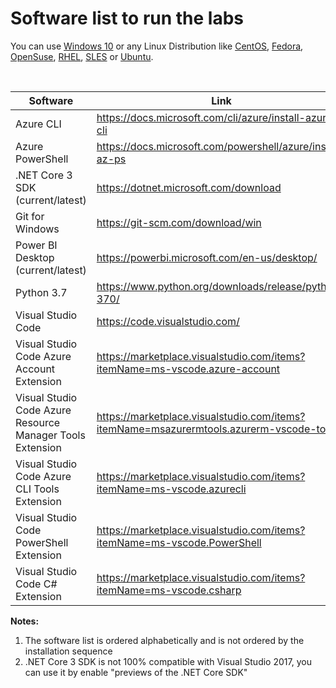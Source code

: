 # Software list to run the labs 

You can use [Windows 10](https://www.microsoft.com/software-download/windows10) or any Linux Distribution like [CentOS](https://www.centos.org/), [Fedora](https://getfedora.org/), [OpenSuse](https://www.opensuse.org/), [RHEL](https://www.redhat.com/en/technologies/linux-platforms/enterprise-linux), [SLES](https://www.suse.com/products/server/) or [Ubuntu](https://ubuntu.com/). 


<br>

| Software | Link |
| --- | --- |
| Azure CLI | https://docs.microsoft.com/cli/azure/install-azure-cli |
| Azure PowerShell | https://docs.microsoft.com/powershell/azure/install-az-ps |
| .NET Core 3 SDK (current/latest)| https://dotnet.microsoft.com/download |
| Git for Windows | https://git-scm.com/download/win |
| Power BI Desktop (current/latest) | https://powerbi.microsoft.com/en-us/desktop/ |
| Python 3.7| https://www.python.org/downloads/release/python-370/ |
| Visual Studio Code | https://code.visualstudio.com/ |
| Visual Studio Code Azure Account Extension | https://marketplace.visualstudio.com/items?itemName=ms-vscode.azure-account |
| Visual Studio Code Azure Resource Manager Tools Extension | https://marketplace.visualstudio.com/items?itemName=msazurermtools.azurerm-vscode-tools |
| Visual Studio Code Azure CLI Tools Extension | https://marketplace.visualstudio.com/items?itemName=ms-vscode.azurecli |
| Visual Studio Code PowerShell Extension | https://marketplace.visualstudio.com/items?itemName=ms-vscode.PowerShell |
| Visual Studio Code C# Extension | https://marketplace.visualstudio.com/items?itemName=ms-vscode.csharp |


**Notes:**
 1. The software list is ordered alphabetically and is not ordered by the installation sequence
 2. .NET Core 3 SDK is not 100% compatible with Visual Studio 2017, you can use it by enable "previews of the .NET Core SDK"
